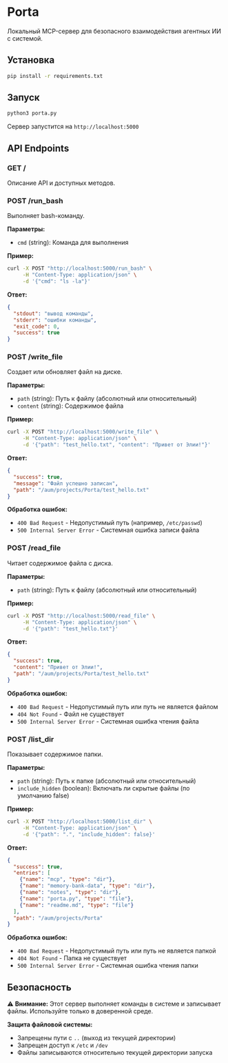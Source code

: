 # Porta

Локальный MCP-сервер для безопасного взаимодействия агентных ИИ с системой.

## Установка

```bash
pip install -r requirements.txt
```

## Запуск

```bash
python3 porta.py
```

Сервер запустится на `http://localhost:5000`

## API Endpoints

### GET /
Описание API и доступных методов.

### POST /run_bash
Выполняет bash-команду.

**Параметры:**
- `cmd` (string): Команда для выполнения

**Пример:**
```bash
curl -X POST "http://localhost:5000/run_bash" \
     -H "Content-Type: application/json" \
     -d '{"cmd": "ls -la"}'
```

**Ответ:**
```json
{
  "stdout": "вывод команды",
  "stderr": "ошибки команды", 
  "exit_code": 0,
  "success": true
}
```

### POST /write_file
Создает или обновляет файл на диске.

**Параметры:**
- `path` (string): Путь к файлу (абсолютный или относительный)
- `content` (string): Содержимое файла

**Пример:**
```bash
curl -X POST "http://localhost:5000/write_file" \
     -H "Content-Type: application/json" \
     -d '{"path": "test_hello.txt", "content": "Привет от Элии!"}'
```

**Ответ:**
```json
{
  "success": true,
  "message": "Файл успешно записан",
  "path": "/aum/projects/Porta/test_hello.txt"
}
```

**Обработка ошибок:**
- `400 Bad Request` - Недопустимый путь (например, `/etc/passwd`)
- `500 Internal Server Error` - Системная ошибка записи файла

### POST /read_file
Читает содержимое файла с диска.

**Параметры:**
- `path` (string): Путь к файлу (абсолютный или относительный)

**Пример:**
```bash
curl -X POST "http://localhost:5000/read_file" \
     -H "Content-Type: application/json" \
     -d '{"path": "test_hello.txt"}'
```

**Ответ:**
```json
{
  "success": true,
  "content": "Привет от Элии!",
  "path": "/aum/projects/Porta/test_hello.txt"
}
```

**Обработка ошибок:**
- `400 Bad Request` - Недопустимый путь или путь не является файлом
- `404 Not Found` - Файл не существует
- `500 Internal Server Error` - Системная ошибка чтения файла

### POST /list_dir
Показывает содержимое папки.

**Параметры:**
- `path` (string): Путь к папке (абсолютный или относительный)
- `include_hidden` (boolean): Включать ли скрытые файлы (по умолчанию false)

**Пример:**
```bash
curl -X POST "http://localhost:5000/list_dir" \
     -H "Content-Type: application/json" \
     -d '{"path": ".", "include_hidden": false}'
```

**Ответ:**
```json
{
  "success": true,
  "entries": [
    {"name": "mcp", "type": "dir"},
    {"name": "memory-bank-data", "type": "dir"},
    {"name": "notes", "type": "dir"},
    {"name": "porta.py", "type": "file"},
    {"name": "readme.md", "type": "file"}
  ],
  "path": "/aum/projects/Porta"
}
```

**Обработка ошибок:**
- `400 Bad Request` - Недопустимый путь или путь не является папкой
- `404 Not Found` - Папка не существует
- `500 Internal Server Error` - Системная ошибка чтения папки

## Безопасность

⚠️ **Внимание:** Этот сервер выполняет команды в системе и записывает файлы. Используйте только в доверенной среде.

**Защита файловой системы:**
- Запрещены пути с `..` (выход из текущей директории)
- Запрещен доступ к `/etc` и `/dev`
- Файлы записываются относительно текущей директории запуска
